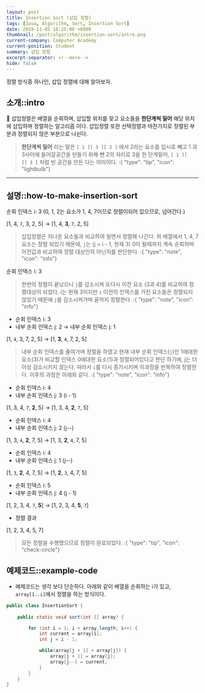 ```yaml
---
layout: post
title: Insertion Sort (삽입 정렬)
tags: [Java, Algorithm, Sort, Insertion Sort]
date: 2019-11-05 18:25:00 +0900
thumbnail: /post/algorithm/insertion-sort/intro.png
current-company: Computer Academy
current-position: Student
summary: 삽입 정렬
excerpt-separator: <!--more-->
hide: false
---
```


정렬 방식중 하나인, 삽입 정렬에 대해 알아보자.
<!--more-->

## 소개::intro

🌸 삽입정렬은 배열을 순회하며, 삽입할 위치를 찾고 요소들을 **한단계씩 밀어** 해당 위치에 삽입하며 정렬하는 알고리즘 이다.
삽입정렬 또한 선택정렬과 마찬가지로 정렬된 부분과 정렬되지 않은 부분으로 나뉜다.

> **한단계씩 밀어** 라는 말은 `[ 1 ][ 3 ][ 2 ]` 에서 2라는 요소를 임시로 빼고 1 과 3사이에 들어갈공간을 만들기 위해 뺀 2의 자리로 3을 한 단계밀어,
> `[ 1 ][    ][ 3 ]` 처럼 빈 공간을 만든 다는 의미이다.
:{ "type": "tip", "icon": "lightbulb"}

---

## 설명::how-to-make-insertion-sort

순회 인덱스 i: 3 (0, 1, 2는 요소가 1, 4, 7이므로 정렬이되어 있으므로, 넘어간다.)

[1, 4, `7`, 3, 2, 5] → [1, 4, **3**, `7`, 2, 5]

> 삽입정렬은 지나온 요소들과 비교하여 밀면서 정렬해 나간다. 위 배열에서 1, 4, 7 요소는 정렬 되있기 때문에,
> `j`는 (j = i - 1, 현재 3) 0이 될때까지 계속 순회하며 이전값과 비교하여 정렬 대상인지 아닌지를 판단한다.
:{ "type": "note", "icon": "info"}

순회 인덱스 i: 3

> 한번의 정렬이 끝났으니 `j`를 감소시켜 또다시 이전 요소 (3과 4)를 비교하여 정렬대상이 되었다.
> i는 현재 3이지만 `i` 이전의 인덱스를 가진 요소들은 정렬되지 않았기 때문에 `j`를 감소시켜가며 끝까지 정렬한다.
:{ "type": "note", "icon": "info"}

* 순회 인덱스 i: 3
* 내부 순회 인덱스 j: 2 → 내부 순회 인덱스 j: 1

[1, `4`, 3, 7, 2, 5] → [1, **3**, `4`, 7, 2, 5]

> 내부 순회 인덱스를 줄여가며 정렬을 하였고 현재 내부 순회 인덱스(`j`)인 1에대한 요소(3)가 비교할 인덱스 0에대한 요소(1)과 정렬되어있다고 판단 하기에,
> j는 더이상 감소시키지 않는다. 따라서 `i`를 다시 증가시키며 이과정을 반복하여 정렬한다.
> 이후의 과정은 아래와 같다.
:{ "type": "note", "icon": "info"}

* 순회 인덱스 i: 4
* 내부 순회 인덱스 j: 3 (i - 1)

[1, 3, 4, `7`, **2**, 5] -> [1, 3, 4, **2**, `7`, 5]  

* 순회 인덱스 i: 4
* 내부 순회 인덱스 j: 2 (j--)

[1, 3, `4`, **2**, 7, 5] -> [1, 3, **2**, `4`, 7, 5]

* 순회 인덱스 i: 4
* 내부 순회 인덱스 j: 1 (j--)

[1, `3`, **2**, 4, 7, 5] -> [1, **2**, `3`, 4, 7, 5]  

* 순회 인덱스 i: 5
* 내부 순회 인덱스 j: 4 (j - 1)

[1, 2, 3, 4, `7`, **5**] -> [1, 2, 3, 4, **5**, `7`]  

* 정렬 결과

[1, 2, 3, 4, 5, 7]

> 모든 정렬을 수행했으므로 정렬이 완료되었다.
:{ "type": "tip", "icon": "check-circle"}

## 예제코드::example-code

* 예제코드는 생각 보다 단순하다. 아래와 같이 배열을 순회하는 i가 있고, `array[1..i]`에서 정렬을 하는 방식이다.

```java::InsertionSort.java
public class InsertionSort {
    
    public static void sort(int [] array) {

        for (int i = 1; i < array.length; i++) {
            int current = array[i];
            int j = i - 1;

            while(array[j + 1] < array[j]) {
                array[j + 1] = array[j];
                array[j--] = current;
            }
        }
    }
}
```

